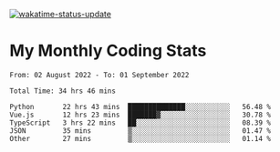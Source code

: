 [![wakatime-status-update](https://github.com/noopurphalak/noopurphalak/workflows/wakatime-status-update/badge.svg)](https://github.com/noopurphalak/noopurphalak/actions/workflows/main.yml)

# My Monthly Coding Stats

<!--START_SECTION:waka-->

```text
From: 02 August 2022 - To: 01 September 2022

Total Time: 34 hrs 46 mins

Python       22 hrs 43 mins  ██████████████░░░░░░░░░░░   56.48 %
Vue.js       12 hrs 23 mins  ███████▓░░░░░░░░░░░░░░░░░   30.78 %
TypeScript   3 hrs 22 mins   ██░░░░░░░░░░░░░░░░░░░░░░░   08.39 %
JSON         35 mins         ▒░░░░░░░░░░░░░░░░░░░░░░░░   01.47 %
Other        27 mins         ▒░░░░░░░░░░░░░░░░░░░░░░░░   01.14 %
```

<!--END_SECTION:waka-->

